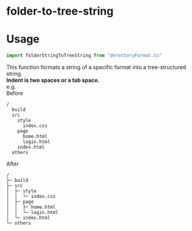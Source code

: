 # folder-to-tree-string

# Usage
```TypeScript
import folderStringToTreeString from "derectoryFormat.ts"
```
This function formats a string of a specific format into a tree-structured string.  
**Indent is two spaces or a tab space.**  
e.g.  
Before
```
/
  build
  src
    style
      index.css
    page
      home.html
      login.html
    index.html
  others
```
After
```
/  
├─ build  
├─ src  
│  ├─ style  
│  │  └─ index.css  
│  ├─ page  
│  │  ├─ home.html  
│  │  └─ login.html  
│  └─ index.html  
└─ others  
```
